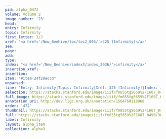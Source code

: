 ```yaml
---
pid: alpha_0472
volume: Volume 2
image_number: '23'
head: 
entry: Infirmity
topic: Infirmity
first_letter: I/J
xref: "<a href='/New_Beehive/toc/toc2_095/'>325 [Infirmity]</a>"
see: 
page: 
add: 
type: 
index: "<a href='/New_Beehive/index3/index_2036/'>infirmity</a>"
insertion_xref: 
insertion: 
item: "#item-24f20eccd"
unparsed: 
line: 'Entry: Infirmity|Topic: Infirmity|Xref: 325 [Infirmity]|Index: infirmity|#item-24f20eccd'
selection: https://stacks.stanford.edu/image/iiif/fm855tg5659%2F1607_0490/308,1080,3021,452/full/0/default.jpg
full_image: https://stacks.stanford.edu/image/iiif/fm855tg5659%2F1607_0490/full/full/0/default.jpg
annotation_uri: http://dev.llgc.org.uk/annotation/1564760118968
order: '472'
thumbnail: https://stacks.stanford.edu/image/iiif/fm855tg5659%2F1607_0490/308,1080,600,180/250,/0/default.jpg
full: https://stacks.stanford.edu/image/iiif/fm855tg5659%2F1607_0490/308,1080,3021,452/full/0/default.jpg
label: Infirmity
layout: alpha_item
collection: alpha3
---
```


